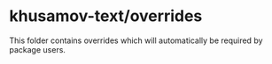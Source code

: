 # khusamov-text/overrides

This folder contains overrides which will automatically be required by package users.
